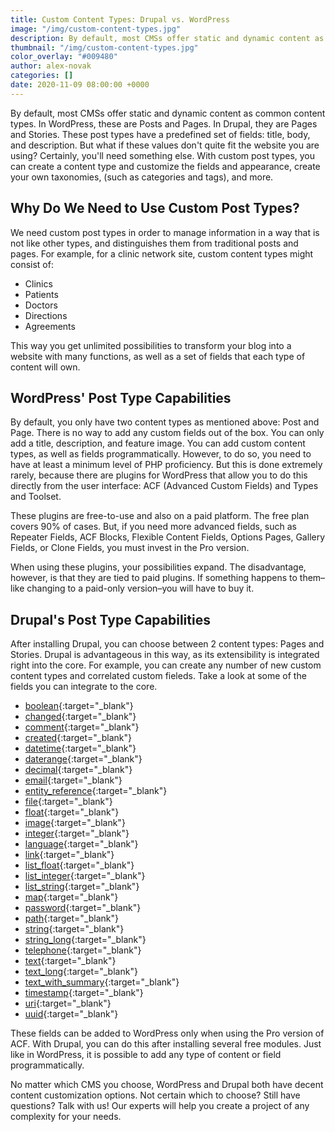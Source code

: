 ```yaml
---
title: Custom Content Types: Drupal vs. WordPress
image: "/img/custom-content-types.jpg"
description: By default, most CMSs offer static and dynamic content as common content types. In WordPress, these are Posts and Pages. In Drupal, they are Pages and Stories.
thumbnail: "/img/custom-content-types.jpg"
color_overlay: "#009480"
author: alex-novak
categories: []
date: 2020-11-09 08:00:00 +0000
---
```


By default, most CMSs offer static and dynamic content as common content types. In WordPress, these are Posts and Pages. In Drupal, they are Pages and Stories. These post types have a predefined set of fields: title, body, and description. But what if these values ​​don't quite fit the website you are using? Certainly, you'll need something else. With custom post types, you can create a content type and customize the fields and appearance, create your own taxonomies, (such as categories and tags), and more.

## Why Do We Need to Use Custom Post Types?

We need custom post types in order to manage information in a way that is not like other types, and distinguishes them from traditional posts and pages. For example, for a clinic network site, custom content types might consist of:

* Clinics
* Patients
* Doctors
* Directions
* Agreements

This way you get unlimited possibilities to transform your blog into a website with many functions, as well as a set of fields that each type of content will own.

## WordPress' Post Type Capabilities

By default, you only have two content types as mentioned above: Post and Page. There is no way to add any custom fields out of the box. You can only add a title, description, and feature image. You can add custom content types, as well as fields programmatically. However, to do so, you need to have at least a minimum level of PHP proficiency. But this is done extremely rarely, because there are plugins for WordPress that allow you to do this directly from the user interface: ACF (Advanced Custom Fields) and Types and Toolset.

These plugins are free-to-use and also on a paid platform. The free plan covers 90% of cases. But, if you need more advanced fields, such as Repeater Fields, ACF Blocks, Flexible Content Fields, Options Pages, Gallery Fields, or Clone Fields, you must invest in the Pro version.

When using these plugins, your possibilities expand. The disadvantage, however, is that they are tied to paid plugins. If something happens to them–like changing to a paid-only version–you will have to buy it.

## Drupal's Post Type Capabilities

After installing Drupal, you can choose between 2 content types: Pages and Stories. Drupal is advantageous in this way, as its extensibility is integrated right into the core. For example, you can create any number of new custom content types and correlated custom fieleds. Take a look at some of the fields you can integrate to the core.

* [boolean](https://api.drupal.org/api/drupal/core%21lib%21Drupal%21Core%21Field%21Plugin%21Field%21FieldType%21BooleanItem.php/8.3.x){:target="_blank"}
* [changed](https://api.drupal.org/api/drupal/core%21lib%21Drupal%21Core%21Field%21Plugin%21Field%21FieldType%21ChangedItem.php/8.3.x){:target="_blank"}
* [comment](https://api.drupal.org/api/drupal/core%21modules%21comment%21src%21Plugin%21Field%21FieldType%21CommentItem.php/8.3.x){:target="_blank"}
* [created](https://api.drupal.org/api/drupal/core%21lib%21Drupal%21Core%21Field%21Plugin%21Field%21FieldType%21CreatedItem.php/8.3.x){:target="_blank"}
* [datetime](https://api.drupal.org/api/drupal/core%21modules%21datetime%21src%21Plugin%21Field%21FieldType%21DateTimeItem.php/8.3.x){:target="_blank"}
* [daterange](https://api.drupal.org/api/drupal/core%21modules%21datetime_range%21src%21Plugin%21Field%21FieldType%21DateRangeItem.php/8.2.x){:target="_blank"}
* [decimal](https://api.drupal.org/api/drupal/core%21lib%21Drupal%21Core%21Field%21Plugin%21Field%21FieldType%21DecimalItem.php/8.3.x){:target="_blank"}
* [email](https://api.drupal.org/api/drupal/core%21lib%21Drupal%21Core%21Field%21Plugin%21Field%21FieldType%21EmailItem.php/8.3.x){:target="_blank"}
* [entity_reference](https://api.drupal.org/api/drupal/core%21lib%21Drupal%21Core%21Field%21Plugin%21Field%21FieldType%21EntityReferenceItem.php/8.3.x){:target="_blank"}
* [file](https://api.drupal.org/api/drupal/core%21modules%21file%21src%21Plugin%21Field%21FieldType%21FileItem.php/8.3.x){:target="_blank"}
* [float](https://api.drupal.org/api/drupal/core%21lib%21Drupal%21Core%21Field%21Plugin%21Field%21FieldType%21FloatItem.php/8.3.x){:target="_blank"}
* [image](https://api.drupal.org/api/drupal/core%21modules%21image%21src%21Plugin%21Field%21FieldType%21ImageItem.php/8.3.x){:target="_blank"}
* [integer](https://api.drupal.org/api/drupal/core%21lib%21Drupal%21Core%21Field%21Plugin%21Field%21FieldType%21IntegerItem.php/8.3.x){:target="_blank"}
* [language](https://api.drupal.org/api/drupal/core%21lib%21Drupal%21Core%21Field%21Plugin%21Field%21FieldType%21LanguageItem.php/8.3.x){:target="_blank"}
* [link](https://api.drupal.org/api/drupal/core%21modules%21link%21src%21Plugin%21Field%21FieldType%21LinkItem.php/8.3.x){:target="_blank"}
* [list_float](https://api.drupal.org/api/drupal/core%21modules%21options%21src%21Plugin%21Field%21FieldType%21ListFloatItem.php/8.3.x){:target="_blank"}
* [list_integer](https://api.drupal.org/api/drupal/core%21modules%21options%21src%21Plugin%21Field%21FieldType%21ListIntegerItem.php/8.3.x){:target="_blank"}
* [list_string](https://api.drupal.org/api/drupal/core%21modules%21options%21src%21Plugin%21Field%21FieldType%21ListStringItem.php/8.3.x){:target="_blank"}
* [map](https://api.drupal.org/api/drupal/core%21lib%21Drupal%21Core%21Field%21Plugin%21Field%21FieldType%21MapItem.php/8.3.x){:target="_blank"}
* [password](https://api.drupal.org/api/drupal/core%21lib%21Drupal%21Core%21Field%21Plugin%21Field%21FieldType%21PasswordItem.php/8.3.x){:target="_blank"}
* [path](https://api.drupal.org/api/drupal/core%21modules%21path%21src%21Plugin%21Field%21FieldType%21PathItem.php/8.3.x){:target="_blank"}
* [string](https://api.drupal.org/api/drupal/core%21lib%21Drupal%21Core%21Field%21Plugin%21Field%21FieldType%21StringItem.php/8.3.x){:target="_blank"}
* [string_long](https://api.drupal.org/api/drupal/core%21lib%21Drupal%21Core%21Field%21Plugin%21Field%21FieldType%21StringLongItem.php/8.3.x){:target="_blank"}
* [telephone](https://api.drupal.org/api/drupal/core%21modules%21telephone%21src%21Plugin%21Field%21FieldType%21TelephoneItem.php/8.3.x){:target="_blank"}
* [text](https://api.drupal.org/api/drupal/core%21modules%21text%21src%21Plugin%21Field%21FieldType%21TextItem.php/8.3.x){:target="_blank"}
* [text_long](https://api.drupal.org/api/drupal/core%21modules%21text%21src%21Plugin%21Field%21FieldType%21TextLongItem.php/8.3.x){:target="_blank"}
* [text_with_summary](https://api.drupal.org/api/drupal/core%21modules%21text%21src%21Plugin%21Field%21FieldType%21TextWithSummaryItem.php/8.3.x){:target="_blank"}
* [timestamp](https://api.drupal.org/api/drupal/core%21lib%21Drupal%21Core%21Field%21Plugin%21Field%21FieldType%21TimestampItem.php/8.3.x){:target="_blank"}
* [uri](https://api.drupal.org/api/drupal/core%21lib%21Drupal%21Core%21Field%21Plugin%21Field%21FieldType%21UriItem.php/8.3.x){:target="_blank"}
* [uuid](https://api.drupal.org/api/drupal/core%21lib%21Drupal%21Core%21Field%21Plugin%21Field%21FieldType%21UuidItem.php/8.3.x){:target="_blank"}

These fields can be added to WordPress only when using the Pro version of ACF. With Drupal, you can do this after installing several free modules. Just like in WordPress, it is possible to add any type of content or field programmatically.

No matter which CMS you choose, WordPress and Drupal both have decent content customization options. Not certain which to choose? Still have questions? Talk with us! Our experts will help you create a project of any complexity for your needs.
